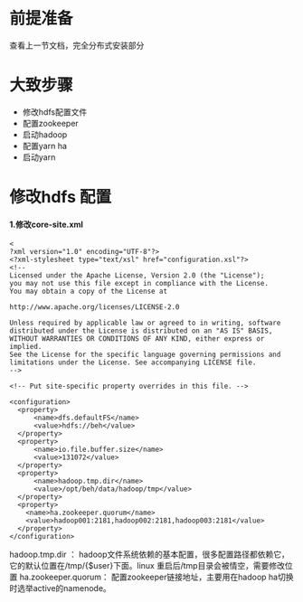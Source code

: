 # 前提准备
查看上一节文档，完全分布式安装部分
# 大致步骤
- 修改hdfs配置文件
- 配置zookeeper
- 启动hadoop
- 配置yarn ha
- 启动yarn

# 修改hdfs 配置

#### 1.修改core-site.xml
```
<
?xml version="1.0" encoding="UTF-8"?>
<?xml-stylesheet type="text/xsl" href="configuration.xsl"?>
<!--
Licensed under the Apache License, Version 2.0 (the "License");
you may not use this file except in compliance with the License.
You may obtain a copy of the License at

http://www.apache.org/licenses/LICENSE-2.0

Unless required by applicable law or agreed to in writing, software
distributed under the License is distributed on an "AS IS" BASIS,
WITHOUT WARRANTIES OR CONDITIONS OF ANY KIND, either express or implied.
See the License for the specific language governing permissions and
limitations under the License. See accompanying LICENSE file.
-->

<!-- Put site-specific property overrides in this file. -->

<configuration>
  <property>
      <name>dfs.defaultFS</name>
      <value>hdfs://beh</value>
  </property>
  <property>
      <name>io.file.buffer.size</name>
      <value>131072</value>
  </property>
  <property>
      <name>hadoop.tmp.dir</name>
      <value>/opt/beh/data/hadoop/tmp</value>
  </property>
  <property>
    <name>ha.zookeeper.quorum</name>
    <value>hadoop001:2181,hadoop002:2181,hadoop003:2181</value>
  </property>
</configuration>

```
hadoop.tmp.dir ： hadoop文件系统依赖的基本配置，很多配置路径都依赖它，它的默认位置在/tmp/{$user}下面。linux 重启后/tmp目录会被情空，需要修改位置
ha.zookeeper.quorum： 配置zookeeper链接地址，主要用在hadoop ha切换时选举active的namenode。